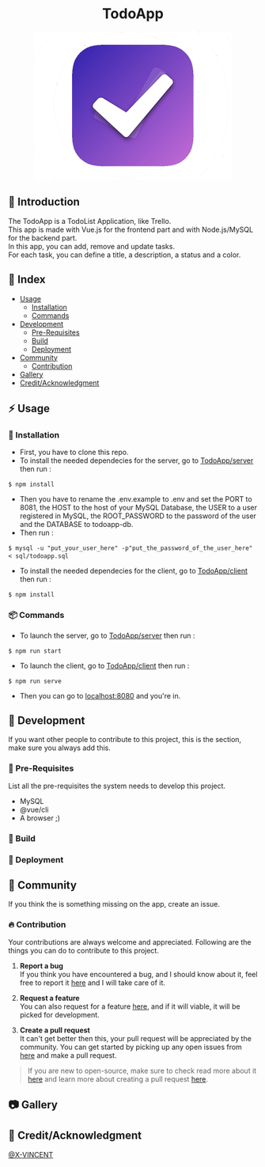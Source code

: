 <h1 align="center">TodoApp</h1>

<div align="center">
  <img src="https://github.com/X-VINCENT/WebPool/blob/main/TodoApp/assets/icon.png" width="400px" alt="icon">
</div>

## :beginner: Introduction
The TodoApp is a TodoList Application, like Trello.<br />
This app is made with Vue.js for the frontend part and with Node.js/MySQL for the backend part.<br />
In this app, you can add, remove and update tasks.<br />
For each task, you can define a title, a description, a status and a color.

## :ledger: Index

- [Usage](#zap-usage)
  - [Installation](#electric_plug-installation)
  - [Commands](#package-commands)
- [Development](#wrench-development)
  - [Pre-Requisites](#notebook-pre-requisites)
  - [Build](#hammer-build)  
  - [Deployment](#rocket-deployment)  
- [Community](#cherry_blossom-community)
  - [Contribution](#fire-contribution)
- [Gallery](#camera-gallery)
- [Credit/Acknowledgment](#star2-creditacknowledgment)

## :zap: Usage

###  :electric_plug: Installation
- First, you have to clone this repo.<br />
- To install the needed dependecies for the server, go to <a href="https://github.com/X-VINCENT/WebPool/tree/main/TodoApp/server">TodoApp/server</a> then run :
```
$ npm install
```
- Then you have to rename the .env.example to .env and set the PORT to 8081, the HOST to the host of your MySQL Database, the USER to a user registered in MySQL, the ROOT_PASSWORD to the password of the user and the DATABASE to todoapp-db.<br />
- Then run : 
```
$ mysql -u "put_your_user_here" -p"put_the_password_of_the_user_here" < sql/todoapp.sql
```

- To install the needed dependecies for the client, go to <a href="https://github.com/X-VINCENT/WebPool/tree/main/TodoApp/client">TodoApp/client</a> then run :
```
$ npm install
```

###  :package: Commands
- To launch the server, go to <a href="https://github.com/X-VINCENT/WebPool/tree/main/TodoApp/server">TodoApp/server</a> then run :
```
$ npm run start
```
- To launch the client, go to <a href="https://github.com/X-VINCENT/WebPool/tree/main/TodoApp/client">TodoApp/client</a> then run :
```
$ npm run serve
```
- Then you can go to <a href="http://localhost:8080">localhost:8080</a> and you're in.

##  :wrench: Development
If you want other people to contribute to this project, this is the section, make sure you always add this.

### :notebook: Pre-Requisites
List all the pre-requisites the system needs to develop this project.
- MySQL
- @vue/cli
- A browser ;)

###  :hammer: Build

### :rocket: Deployment

## :cherry_blossom: Community
If you think the is something missing on the app, create an issue.

 ###  :fire: Contribution

 Your contributions are always welcome and appreciated. Following are the things you can do to contribute to this project.

 1. **Report a bug** <br>
 If you think you have encountered a bug, and I should know about it, feel free to report it [here]() and I will take care of it.

 2. **Request a feature** <br>
 You can also request for a feature [here](), and if it will viable, it will be picked for development.  

 3. **Create a pull request** <br>
 It can't get better then this, your pull request will be appreciated by the community. You can get started by picking up any open issues from [here]() and make a pull request.

 > If you are new to open-source, make sure to check read more about it [here](https://www.digitalocean.com/community/tutorial_series/an-introduction-to-open-source) and learn more about creating a pull request [here](https://www.digitalocean.com/community/tutorials/how-to-create-a-pull-request-on-github).


##  :camera: Gallery

## :star2: Credit/Acknowledgment
<a href="https://github.com/X-VINCENT">@X-VINCENT</a>
